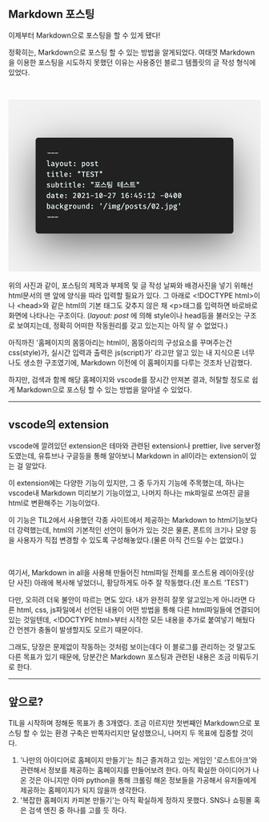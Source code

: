 ## **Markdown 포스팅**

이제부터 Markdown으로 포스팅을 할 수 있게 됐다!   

정확히는, Markdown으로 포스팅 할 수 있는 방법을 알게되었다. 여태껏 Markdown을 이용한 포스팅을 시도하지 못했던 이유는 사용중인 블로그 템플릿의 글 작성 형식에 있었다.

<br>

![image](../img/posts/code.png)

위의 사진과 같이, 포스팅의 제목과 부제목 및 글 작성 날짜와 배경사진을 넣기 위해선 html문서의 맨 앞에 양식을 따라 입력할 필요가 있다. 그 아래로 \<!DOCTYPE html\>이나 \<head\>와 같은 html의 기본 태그도 갖추지 않은 채 \<p\>태그를 입력하면 바로바로 화면에 나타나는 구조이다. (*layout: post* 에 의해 style이나 head등을 불러오는 구조로 보여지는데, 정확히 어떠한 작동원리를 갖고 있는지는 아직 알 수 없었다.)

아직까진 '홈페이지의 몸뚱아리는 html이, 몸뚱아리의 구성요소를 꾸며주는건 css(style)가, 실시간 입력과 출력은 js(script)가' 라고만 알고 있는 내 지식으론 너무나도 생소한 구조였기에, Markdown 이전에 이 홈페이지를 다루는 것조차 난감했다.

하지만, 검색과 함께 해당 홈페이지와 vscode를 장시간 만져본 결과, 허탈할 정도로 쉽게 Markdown으로 포스팅 할 수 있는 방법을 알아낼 수 있었다.

---

## **vscode의 extension**

vscode에 깔려있던 extension은 테마와 관련된 extension나 prettier, live server정도였는데, 유튜브나 구글등을 통해 알아보니 Markdown in all이라는 extension이 있는 걸 알았다.

이 extension에는 다양한 기능이 있지만, 그 중 두가지 기능에 주목했는데, 하나는 vscode내 Markdown 미리보기 기능이었고, 나머지 하나는 mk파일로 쓰여진 글을 html로 변환해주는 기능이었다.

이 기능은 TIL2에서 사용했던 각종 사이트에서 제공하는 Markdown to html기능보다 더 강력했는데, html의 기본적인 선언이 들어가 있는 것은 물론, 폰트의 크기나 모양 등을 사용자가 직접 변경할 수 있도록 구성해놓았다.(물론 아직 건드릴 수는 없었다.)

<br>

여기서, Markdown in all을 사용해 만들어진 html파일 전체를 포스트용 레이아웃(상단 사진) 아래에 복사해 넣었더니, 황당하게도 아주 잘 작동했다.(전 포스트 'TEST')

다만, 오히려 더욱 불안이 따르는 면도 있다. 내가 완전히 잘못 알고있는게 아니라면 다른 html, css, js파일에서 선언된 내용이 어떤 방법을 통해 다른 html파일들에 연결되어 있는 것일텐데, \<!DOCTYPE html\>부터 시작한 모든 내용을 추가로 붙여넣기 해뒀다간 언젠가 충돌이 발생할지도 모르기 때문이다.

그래도, 당장은 문제없이 작동하는 것처럼 보이는데다 이 블로그를 관리하는 것 말고도 다른 목표가 있기 때문에, 당분간은 Markdown 포스팅과 관련된 내용은 조금 미뤄두기로 한다.

---

## **앞으로?**

TIL을 시작하며 정해둔 목표가 총 3개였다. 조금 이르지만 첫번째인 Markdown으로 포스팅 할 수 있는 환경 구축은 반쪽자리지만 달성했으니, 나머지 두 목표에 집중할 것이다. 

1. '나만의 아이디어로 홈페이지 만들기'는 최근 즐겨하고 있는 게임인 '로스트아크'와 관련해서 정보를 제공하는 홈페이지를 만들어보려 한다. 아직 확실한 아이디어가 나온 것은 아니지만 아마 python을 통해 크롤링 해온 정보들을 가공해서 유저들에게 제공하는 홈페이지가 되지 않을까 생각한다.
2. '복잡한 홈페이지 카피본 만들기'는 아직 확실하게 정하지 못했다. SNS나 쇼핑몰 혹은 검색 엔진 중 하나를 고를 듯 하다.

